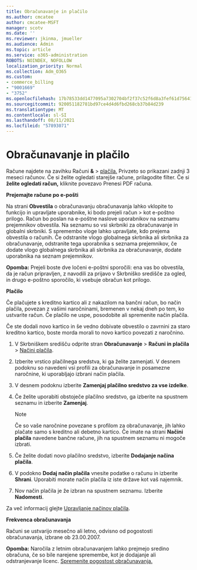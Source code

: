 ```yaml
---
title: Obračunavanje in plačilo
ms.author: cmcatee
author: cmcatee-MSFT
manager: scotv
ms.date: ''
ms.reviewer: jkinma, jmueller
ms.audience: Admin
ms.topic: article
ms.service: o365-administration
ROBOTS: NOINDEX, NOFOLLOW
localization_priority: Normal
ms.collection: Adm_O365
ms.custom:
- commerce_billing
- "9001669"
- "3752"
ms.openlocfilehash: 17b78533dd1477095a7302704bf2f37c52f6d8a3fef61d756413ce51cc5f200f
ms.sourcegitcommit: 920051182781bd97ce4d4d6fbd268cb37b84d239
ms.translationtype: MT
ms.contentlocale: sl-SI
ms.lasthandoff: 08/11/2021
ms.locfileid: "57893071"
---
```

# <a name="billing-and-payment"></a>Obračunavanje in plačilo

Račune najdete na zavihku Računi **&**  >  [plačila.](https://go.microsoft.com/fwlink/p/?linkid=848039)  Privzeto so prikazani zadnji 3 meseci računov.  Če si želite ogledati starejše račune, prilagodite filter.  Če si **želite ogledati račun,** kliknite povezavo Prenesi PDF računa.

**Prejemajte račune po e-pošti**

Na strani **Obvestila** o obračunavanju obračunavanja lahko vklopite to funkcijo in upravljate uporabnike, ki bodo prejeli račun  >  [](https://go.microsoft.com/fwlink/p/?linkid=853212) kot e-poštno  prilogo. Račun bo poslan na e-poštne naslove uporabnikov na seznamu prejemnikov obvestila. Na seznamu so vsi skrbniki za obračunavanje in globalni skrbniki.  S spremembo vloge lahko upravljate, kdo prejema obvestila o računih.  Če odstranite vlogo globalnega skrbnika ali skrbnika za obračunavanje, odstranite tega uporabnika s seznama prejemnikov, če dodate vlogo globalnega skrbnika ali skrbnika za obračunavanje, dodate uporabnika na seznam prejemnikov.

**Opomba:** Prejeli boste dve ločeni e-poštni sporočili: ena vas bo obvestila, da je račun pripravljen, z navodili za prijavo v Skrbniško središče za ogled, in drugo e-poštno sporočilo, ki vsebuje obračun kot prilogo.

**Plačilo**

Če plačujete s kreditno kartico ali z nakazilom na bančni račun, bo način plačila, povezan z vašimi naročninami, bremenen v nekaj dneh po tem, ko ustvarite račun. Če plačilo ne uspe, posodobite ali spremenite način plačila.

Če ste dodali novo kartico in še vedno dobivate obvestilo o zavrnini za staro kreditno kartico, boste morda morali to novo kartico povezati z naročnino.

1. V Skrbniškem središču odprite stran **Obračunavanje** > **Računi in plačila** > [Načini plačila](https://go.microsoft.com/fwlink/p/?linkid=2018806).

2. Izberite vrstico plačilnega sredstva, ki ga želite zamenjati. V desnem podoknu so navedeni vsi profili za obračunavanje in posamezne naročnine, ki uporabljajo izbrani način plačila.

3. V desnem podoknu izberite **Zamenjaj plačilno sredstvo za vse izdelke**.

4. Če želite uporabiti obstoječe plačilno sredstvo, ga izberite na spustnem seznamu in izberite **Zamenjaj**.

    > [!NOTE]
    > Če so vaše naročnine povezane s profilom za obračunavanje, jih lahko plačate samo s kreditno ali debetno kartico. Če imate na strani **Načini plačila** navedene bančne račune, jih na spustnem seznamu ni mogoče izbrati.

5. Če želite dodati novo plačilno sredstvo, izberite **Dodajanje načina plačila**.

6. V podokno **Dodaj način plačila** vnesite podatke o računu in izberite **Shrani**. Uporabiti morate način plačila iz iste države kot vaš najemnik.

7. Nov način plačila je že izbran na spustnem seznamu. Izberite **Nadomesti**.

Za več informacij glejte [Upravljanje načinov plačila](https://docs.microsoft.com/microsoft-365/commerce/billing-and-payments/manage-payment-methods).

**Frekvenca obračunavanja**

Računi se ustvarijo mesečno ali letno, odvisno od pogostosti obračunavanja, izbrane ob 23.00.2007.  

**Opomba:** Naročila z letnim obračunavanjem lahko prejmejo sredino obračuna, če so bile narejene spremembe, kot je dodajanje ali odstranjevanje licenc. [Spremenite pogostost obračunavanja.](https://docs.microsoft.com/microsoft-365/commerce/billing-and-payments/change-payment-frequency)

